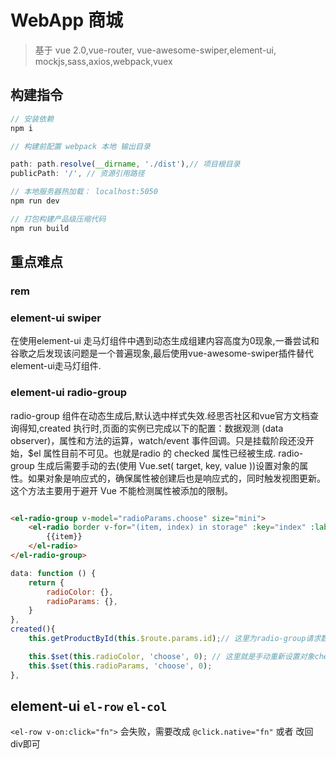 # WebApp 商城

> 基于 vue 2.0,vue-router, vue-awesome-swiper,element-ui, mockjs,sass,axios,webpack,vuex

## 构建指令

``` js
// 安装依赖
npm i

// 构建前配置 webpack 本地 输出目录

path: path.resolve(__dirname, './dist'),// 项目根目录
publicPath: '/', // 资源引用路径

// 本地服务器热加载： localhost:5050
npm run dev

// 打包构建产品级压缩代码
npm run build
```

## 重点难点
### rem


### element-ui swiper

在使用element-ui 走马灯组件中遇到动态生成组建内容高度为0现象,一番尝试和谷歌之后发现该问题是一个普遍现象,最后使用vue-awesome-swiper插件替代element-ui走马灯组件.

### element-ui radio-group

radio-group 组件在动态生成后,默认选中样式失效.经思否社区和vue官方文档查询得知,created 执行时,页面的实例已完成以下的配置：数据观测 (data observer)，属性和方法的运算，watch/event 事件回调。只是挂载阶段还没开始，$el 属性目前不可见。也就是radio 的 checked 属性已经被生成. radio-group 生成后需要手动的去(使用 Vue.set( target, key, value ))设置对象的属性。如果对象是响应式的，确保属性被创建后也是响应式的，同时触发视图更新。这个方法主要用于避开 Vue 不能检测属性被添加的限制。

```html

<el-radio-group v-model="radioParams.choose" size="mini">
    <el-radio border v-for="(item, index) in storage" :key="index" :label="index">
        {{item}}
    </el-radio>
</el-radio-group>
```
```js
data: function () {
    return {
        radioColor: {},
        radioParams: {},
    }
},
created(){
    this.getProductById(this.$route.params.id);// 这里为radio-group请求数据,完成组件渲染,内容填充.

    this.$set(this.radioColor, 'choose', 0); // 这里就是手动重新设置对象checked属性
    this.$set(this.radioParams, 'choose', 0);
},
```

## element-ui `el-row` `el-col`
`<el-row v-on:click="fn">` 会失败，需要改成 `@click.native="fn"` 或者 改回div即可